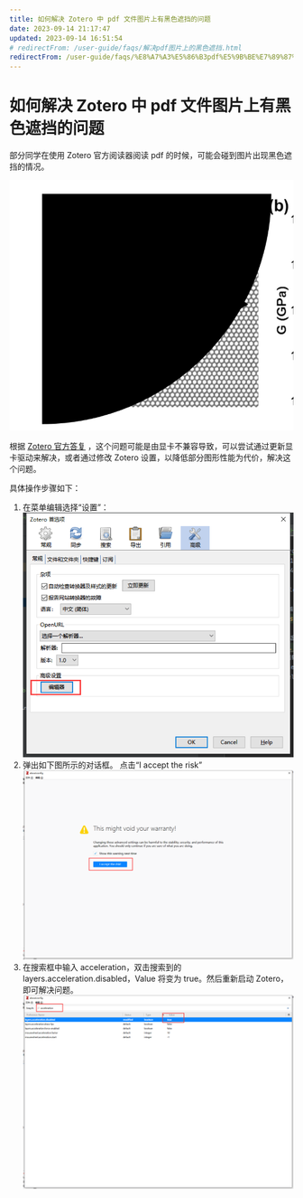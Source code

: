 ```yaml
---
title: 如何解决 Zotero 中 pdf 文件图片上有黑色遮挡的问题
date: 2023-09-14 21:17:47
updated: 2023-09-14 16:51:54
# redirectFrom: /user-guide/faqs/解决pdf图片上的黑色遮挡.html
redirectFrom: /user-guide/faqs/%E8%A7%A3%E5%86%B3pdf%E5%9B%BE%E7%89%87%E4%B8%8A%E7%9A%84%E9%BB%91%E8%89%B2%E9%81%AE%E6%8C%A1.html
---
```


# 如何解决 Zotero 中 pdf 文件图片上有黑色遮挡的问题

部分同学在使用 Zotero 官方阅读器阅读 pdf 的时候，可能会碰到图片出现黑色遮挡的情况。

![黑色遮挡](../../assets/images/zotero-黑色遮挡.png)

根据 [Zotero 官方答复](https://forums.zotero.org/discussion/97306/black-shade-on-the-figures-when-opening-pdf-by-zotero-report-id-942401037) ，这个问题可能是由显卡不兼容导致，可以尝试通过更新显卡驱动来解决，或者通过修改 Zotero 设置，以降低部分图形性能为代价，解决这个问题。

具体操作步骤如下：

1. 在菜单编辑选择“设置”：
   ![编辑器](../../assets/images/zotero-编辑器.png)
1. 弹出如下图所示的对话框。
   点击“I accept the risk”
   ![同意承担风险](../../assets/images/zotero-我同意承担风险.png)
1. 在搜索框中输入 acceleration，双击搜索到的 layers.acceleration.disabled，Value 将变为 true。然后重新启动 Zotero，即可解决问题。
   ![将 layers.acceleration.disabled 设置为 true](../../assets/images/zotero-layers.acceleration.disabled.png)
